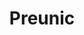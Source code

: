 ---
title: "Preunic"
url: /santiago/preunic-avenida-libertador-bernardo-ohiggins/
shop: farmacia
---